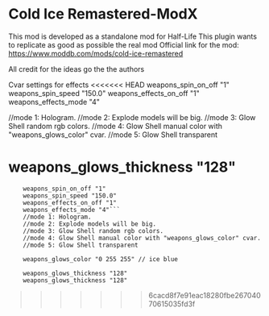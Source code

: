 # Cold Ice Remastered-ModX

This mod is developed as a standalone mod for Half-Life
This plugin wants to replicate as good as possible the real mod
Official link for the mod: https://www.moddb.com/mods/cold-ice-remastered

All credit for the ideas go the the authors

 Cvar settings for effects 
<<<<<<< HEAD
weapons_spin_on_off "1"
weapons_spin_speed "150.0"
weapons_effects_on_off "1"
weapons_effects_mode "4"

//mode 1: Hologram.
//mode 2: Explode models will be big.
//mode 3: Glow Shell random rgb colors.
//mode 4: Glow Shell manual color with "weapons_glows_color" cvar.
//mode 5: Glow Shell transparent
	
weapons_glows_thickness "128"
=======
 
 
		weapons_spin_on_off "1"
		weapons_spin_speed "150.0"
		weapons_effects_on_off "1"
		weapons_effects_mode "4"```
		//mode 1: Hologram.
		//mode 2: Explode models will be big.
		//mode 3: Glow Shell random rgb colors.
		//mode 4: Glow Shell manual color with "weapons_glows_color" cvar.
		//mode 5: Glow Shell transparent
	
		weapons_glows_color "0 255 255" // ice blue

		weapons_glows_thickness "128"
		weapons_glows_thickness "128"
>>>>>>> 6cacd8f7e91eac18280fbe26704070615035fd3f
